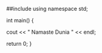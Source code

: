 ##include<iostream>
using namespace std;

int main() {
    
  cout << " Namaste Dunia " << endl;
  
  return 0; 
}
